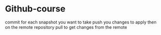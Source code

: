 # Github-course
 
commit for each snapshot you want to take
push you changes to apply then on the remote repository
pull to get changes from the remote
 